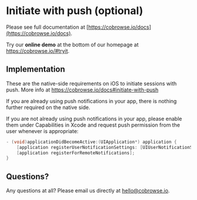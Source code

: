 # Initiate with push (optional)

Please see full documentation at [https://cobrowse.io/docs](https://cobrowse.io/docs).

Try our **online demo** at the bottom of our homepage at <https://cobrowse.io/#tryit>.

## Implementation

These are the native-side requirements on iOS to initiate sessions with push. More info at <https://cobrowse.io/docs#initiate-with-push>

If you are already using push notifications in your app, there is nothing further required on the native side.

If you are not already using push notifications in your app, please enable them under Capabilities in Xcode and request push permission from the user whenever is appropriate:

```objective-c
- (void)applicationDidBecomeActive:(UIApplication*) application {
    [application registerUserNotificationSettings: [UIUserNotificationSettings settingsForTypes:(UIUserNotificationTypeBadge | UIUserNotificationTypeSound | UIUserNotificationTypeAlert) categories:nil]];
    [application registerForRemoteNotifications];
}
```

## Questions?
Any questions at all? Please email us directly at [hello@cobrowse.io](mailto:hello@cobrowse.io).
